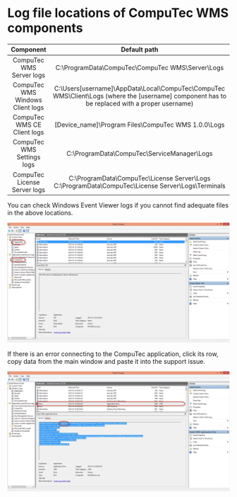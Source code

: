 # Log file locations of CompuTec WMS components

|            Component             |                                                                  Default path                                                                  |
| :------------------------------: | :--------------------------------------------------------------------------------------------------------------------------------------------: |
|     CompuTec WMS Server logs     |                                                C:\ProgramData\CompuTec\CompuTec WMS\Server\Logs                                                |
| CompuTec WMS Windows Client logs | C:\Users\[username]\AppData\Local\CompuTec\CompuTec WMS\Client\Logs (where the [username] component has to be replaced with a proper username) |
|   CompuTec WMS CE Client logs    |                                              [Device_name]\Program Files\CompuTec WMS 1.0.0\Logs                                               |
|    CompuTec WMS Settings logs    |                                                  C:\ProgramData\CompuTec\ServiceManager\Logs                                                   |
|   CompuTec License Server logs   |                       C:\ProgramData\CompuTec\License Server\Logs C:\ProgramData\CompuTec\License Server\Logs\Terminals                        |

You can check Windows Event Viewer logs if you cannot find adequate files in the above locations.

![Event Viewer](./media/event-viewer.webp)

If there is an error connecting to the CompuTec application, click its row, copy data from the main window and paste it into the support issue.

![Event Viewer](./media/event-viewer-computec.webp)
